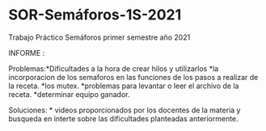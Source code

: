 # SOR-Semáforos-1S-2021
Trabajo Práctico Semáforos primer semestre año 2021

INFORME :

Problemas:*Dificultades a la hora de crear hilos y utilizarlos
          *la incorporacion de los semaforos en las funciones de los pasos a realizar de la receta.
          *los mutex.
          *problemas para levantar o leer el archivo de la receta.
          *determinar equipo ganador.
          
Soluciones: * videos proporcionados por los docentes de la materia y busqueda en interte sobre las dificultades planteadas anteriormente.
